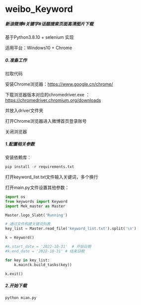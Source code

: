 # weibo_Keyword
##### 新浪微博#关键字#话题搜索页面高清图片下载

基于Python3.8.10 + selenium 实现

适用平台：Windows10 + Chrome



##### 0.准备工作

拉取代码

安装Chrome浏览器：https://www.google.cn/chrome/

下载浏览器版本对应的chromedriver.exe ：https://chromedriver.chromium.org/downloads 

并放入driver文件夹

打开Chrome浏览器进入微博首页登录账号

关闭浏览器



##### 1.配置相关参数

安装依赖库：

```python
pip install -r requirements.txt
```

打开keyword_list.txt文件输入关键词，多个换行

打开main.py文件设置其他参数：

```python
import os
from keywords import Keyword
import Mek_master as Master

Master.logo_Slabt('Running')

# 通过文件构建关键词列表
key_list = Master.read_file('keyword_list.txt').split('\n')

k = Keyword()

#k.start_date = '2022-10-31'  # 开始日期
#k.end_date = '2022-10-31' # 结束日期

for key in key_list:
    k.main(k.build_tasks(key))

k.exit()

```



##### 2.开始下载

```bash
python mian.py
```

